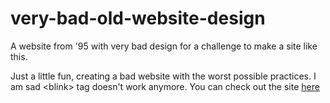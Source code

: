 # very-bad-old-website-design
A website from '95 with very bad design for a challenge to make a site like this.

Just a little fun, creating a bad website with the worst possible practices. I am sad &lt;blink&gt; tag doesn't work anymore. You can check out the site [here](https://akosnikhazy.github.io/very-bad-old-website-design/)
